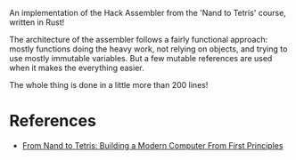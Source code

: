 An implementation of the Hack Assembler from the 'Nand to Tetris' course,
written in Rust!

The architecture of the assembler follows a fairly functional approach: mostly
functions doing the heavy work, not relying on objects, and trying to use
mostly immutable variables. But a few mutable references are used when it makes
the everything easier.

The whole thing is done in a little more than 200 lines!

# References

- [From Nand to Tetris: Building a Modern Computer From First Principles](https://www.nand2tetris.org/)
